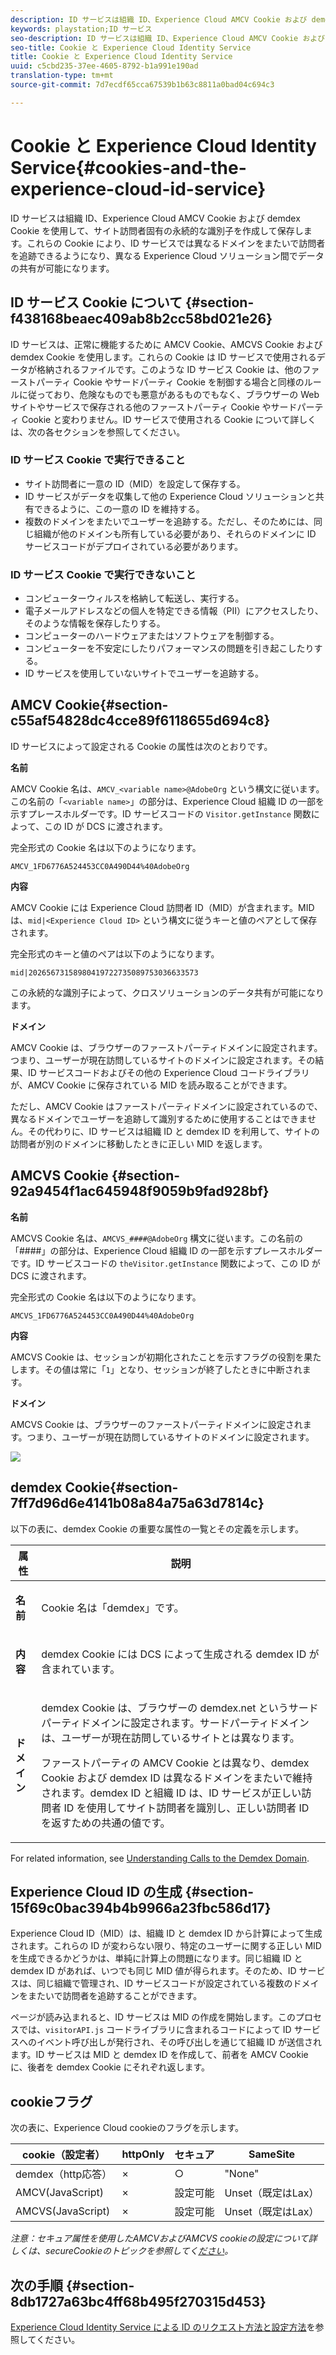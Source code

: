 ```yaml
---
description: ID サービスは組織 ID、Experience Cloud AMCV Cookie および demdex Cookie を使用して、サイト訪問者固有の永続的な識別子を作成して保存します。これらの Cookie により、ID サービスでは異なるドメインをまたいで訪問者を追跡できるようになり、異なる Experience Cloud ソリューション間でデータの共有が可能になります。
keywords: playstation;ID サービス
seo-description: ID サービスは組織 ID、Experience Cloud AMCV Cookie および demdex Cookie を使用して、サイト訪問者固有の永続的な識別子を作成して保存します。これらの Cookie により、ID サービスでは異なるドメインをまたいで訪問者を追跡できるようになり、異なる Experience Cloud ソリューション間でデータの共有が可能になります。
seo-title: Cookie と Experience Cloud Identity Service
title: Cookie と Experience Cloud Identity Service
uuid: c5cbd235-37ee-4605-8792-b1a991e190ad
translation-type: tm+mt
source-git-commit: 7d7ecdf65cca67539b1b63c8811a0bad04c694c3

---
```



# Cookie と Experience Cloud Identity Service{#cookies-and-the-experience-cloud-id-service}

ID サービスは組織 ID、Experience Cloud AMCV Cookie および demdex Cookie を使用して、サイト訪問者固有の永続的な識別子を作成して保存します。これらの Cookie により、ID サービスでは異なるドメインをまたいで訪問者を追跡できるようになり、異なる Experience Cloud ソリューション間でデータの共有が可能になります。

## ID サービス Cookie について {#section-f438168beaec409ab8b2cc58bd021e26}

ID サービスは、正常に機能するために AMCV Cookie、AMCVS Cookie および demdex Cookie を使用します。これらの Cookie は ID サービスで使用されるデータが格納されるファイルです。このような ID サービス Cookie は、他のファーストパーティ Cookie やサードパーティ Cookie を制御する場合と同様のルールに従っており、危険なものでも悪意があるものでもなく、ブラウザーの Web サイトやサービスで保存される他のファーストパーティ Cookie やサードパーティ Cookie と変わりません。ID サービスで使用される Cookie について詳しくは、次の各セクションを参照してください。

### ID サービス Cookie で実行できること

* サイト訪問者に一意の ID（MID）を設定して保存する。
* ID サービスがデータを収集して他の Experience Cloud ソリューションと共有できるように、この一意の ID を維持する。
* 複数のドメインをまたいでユーザーを追跡する。ただし、そのためには、同じ組織が他のドメインも所有している必要があり、それらのドメインに ID サービスコードがデプロイされている必要があります。

### ID サービス Cookie で実行できないこと

* コンピューターウィルスを格納して転送し、実行する。
* 電子メールアドレスなどの個人を特定できる情報（PII）にアクセスしたり、そのような情報を保存したりする。
* コンピューターのハードウェアまたはソフトウェアを制御する。
* コンピューターを不安定にしたりパフォーマンスの問題を引き起こしたりする。
* ID サービスを使用していないサイトでユーザーを追跡する。

## AMCV Cookie{#section-c55af54828dc4cce89f6118655d694c8}

ID サービスによって設定される Cookie の属性は次のとおりです。

**名前**

AMCV Cookie 名は、`AMCV_<variable name>@AdobeOrg` という構文に従います。この名前の「`<variable name>`」の部分は、Experience Cloud 組織 ID の一部を示すプレースホルダーです。ID サービスコードの `Visitor.getInstance` 関数によって、この ID が DCS に渡されます。

完全形式の Cookie 名は以下のようになります。

```
AMCV_1FD6776A524453CC0A490D44%40AdobeOrg
```

**内容**

AMCV Cookie には Experience Cloud 訪問者 ID（MID）が含まれます。MID は、`mid|<Experience Cloud ID>` という構文に従うキーと値のペアとして保存されます。

完全形式のキーと値のペアは以下のようになります。

```
mid|20265673158980419722735089753036633573
```

この永続的な識別子によって、クロスソリューションのデータ共有が可能になります。

**ドメイン**

AMCV Cookie は、ブラウザーのファーストパーティドメインに設定されます。つまり、ユーザーが現在訪問しているサイトのドメインに設定されます。その結果、ID サービスコードおよびその他の Experience Cloud コードライブラリが、AMCV Cookie に保存されている MID を読み取ることができます。

ただし、AMCV Cookie はファーストパーティドメインに設定されているので、異なるドメインでユーザーを追跡して識別するために使用することはできません。その代わりに、ID サービスは組織 ID と demdex ID を利用して、サイトの訪問者が別のドメインに移動したときに正しい MID を返します。

## AMCVS Cookie {#section-92a9454f1ac645948f9059b9fad928bf}

**名前**

AMCVS Cookie 名は、`AMCVS_####@AdobeOrg` 構文に従います。この名前の「####」の部分は、Experience Cloud 組織 ID の一部を示すプレースホルダーです。ID サービスコードの `theVisitor.getInstance` 関数によって、この ID が DCS に渡されます。

完全形式の Cookie 名は以下のようになります。

```
AMCVS_1FD6776A524453CC0A490D44%40AdobeOrg
```

**内容**

AMCVS Cookie は、セッションが初期化されたことを示すフラグの役割を果たします。その値は常に「`1`」となり、セッションが終了したときに中断されます。

**ドメイン**

AMCVS Cookie は、ブラウザーのファーストパーティドメインに設定されます。つまり、ユーザーが現在訪問しているサイトのドメインに設定されます。

![](assets/AMCVS-cookie.png)

## demdex Cookie{#section-7ff7d96d6e4141b08a84a75a63d7814c}

以下の表に、demdex Cookie の重要な属性の一覧とその定義を示します。

<table id="table_18E3CAF3550E4BB6A199736AACE39202"> 
 <thead> 
  <tr> 
   <th colname="col1" class="entry"> 属性 </th> 
   <th colname="col2" class="entry"> 説明 </th> 
  </tr> 
 </thead>
 <tbody> 
  <tr> 
   <td colname="col1"> <p> <b>名前</b> </p> </td> 
   <td colname="col2"> <p>Cookie 名は「demdex」です。 </p> </td> 
  </tr> 
  <tr> 
   <td colname="col1"> <p> <b>内容</b> </p> </td> 
   <td colname="col2"> <p>demdex Cookie には DCS によって生成される demdex ID が含まれています。 </p> </td> 
  </tr> 
  <tr> 
   <td colname="col1"> <p> <b>ドメイン</b> </p> </td> 
   <td colname="col2"> <p>demdex Cookie は、ブラウザーの demdex.net というサードパーティドメインに設定されます。サードパーティドメインは、ユーザーが現在訪問しているサイトとは異なります。 </p> <p>ファーストパーティの AMCV Cookie とは異なり、demdex Cookie および demdex ID は異なるドメインをまたいで維持されます。demdex ID と組織 ID は、ID サービスが正しい訪問者 ID を使用してサイト訪問者を識別し、正しい訪問者 ID を返すための共通の値です。 </p> </td> 
  </tr> 
 </tbody> 
</table>

For related information, see [Understanding Calls to the Demdex Domain](https://marketing.adobe.com/resources/help/en_US/aam/demdex-calls.html).

## Experience Cloud ID の生成 {#section-15f69c0bac394b4b9966a23fbc586d17}

Experience Cloud ID（MID）は、組織 ID と demdex ID から計算によって生成されます。これらの ID が変わらない限り、特定のユーザーに関する正しい MID を生成できるかどうかは、単純に計算上の問題になります。同じ組織 ID と demdex ID があれば、いつでも同じ MID 値が得られます。そのため、ID サービスは、同じ組織で管理され、ID サービスコードが設定されている複数のドメインをまたいで訪問者を追跡することができます。

ページが読み込まれると、ID サービスは MID の作成を開始します。このプロセスでは、`visitorAPI.js` コードライブラリに含まれるコードによって ID サービスへのイベント呼び出しが発行され、その呼び出しを通じて組織 ID が送信されます。ID サービスは MID と demdex ID を作成して、前者を AMCV Cookie に、後者を demdex Cookie にそれぞれ返します。

## cookieフラグ

次の表に、Experience Cloud cookieのフラグを示します。

| cookie（設定者） | httpOnly | セキュア | SameSite |
|--- |--- |--- |--- |
| demdex（http応答） | × | ○ | "None" |
| AMCV(JavaScript) | × | 設定可能 | Unset（既定はLax） |
| AMCVS(JavaScript) | × | 設定可能 | Unset（既定はLax） |

*注意：セキュア属性を使用したAMCVおよびAMCVS cookieの設定について詳しくは、secureCookieのトピックを参照してく[ださい](https://docs.adobe.com/content/help/en/id-service/using/id-service-api/configurations/securecookie.html)。*

## 次の手順 {#section-8db1727a63bc4ff68b495f270315d453}

[Experience Cloud Identity Service による ID のリクエスト方法と設定方法](../introduction/id-request.md#concept-2caacebb1d244402816760e9b8bcef6a)を参照してください。
